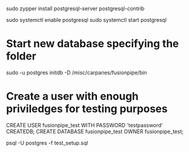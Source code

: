 sudo zypper install postgresql-server postgresql-contrib



sudo systemctl enable postgresql
sudo systemctl start postgresql

# Start new database specifying the folder
sudo -u postgres initdb -D /misc/carpanes/fusionpipe/bin


# Create a user with enough priviledges for testing purposes
CREATE USER fusionpipe_test WITH PASSWORD 'testpassword' CREATEDB;
CREATE DATABASE fusionpipe_test OWNER fusionpipe_test;

psql -U postgres -f test_setup.sql